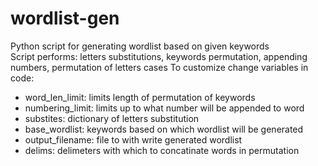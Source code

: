 # wordlist-gen
Python script for generating wordlist based on given keywords\
Script performs: letters substitutions, keywords permutation, appending numbers, permutation of letters cases
To customize change variables in code:
- word_len_limit: limits length of permutation of keywords
- numbering_limit: limits up to what number will be appended to word
- substites: dictionary of letters substitution
- base_wordlist: keywords based on which wordlist will be generated
- output_filename: file to with write generated wordlist
- delims: delimeters with which to concatinate words in permutation
